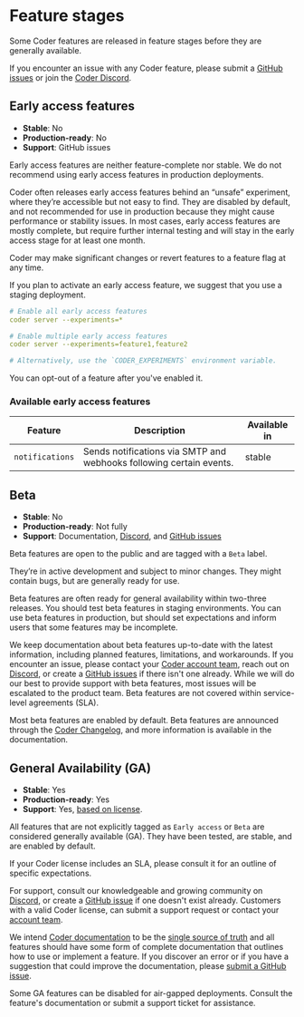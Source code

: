 # Feature stages

Some Coder features are released in feature stages before they are generally
available.

If you encounter an issue with any Coder feature, please submit a
[GitHub issues](https://github.com/coder/coder/issues) or join the
[Coder Discord](https://discord.gg/coder).

## Early access features

- **Stable**: No
- **Production-ready**: No
- **Support**: GitHub issues

Early access features are neither feature-complete nor stable. We do not
recommend using early access features in production deployments.

Coder often releases early access features behind an “unsafe” experiment, where
they’re accessible but not easy to find.
They are disabled by default, and not recommended for use in
production because they might cause performance or stability issues. In most cases,
early access features are mostly complete, but require further internal testing and
will stay in the early access stage for at least one month.

Coder may make significant changes or revert features to a feature flag at any time.

If you plan to activate an early access feature, we suggest that you use a
staging deployment.

```yaml
# Enable all early access features
coder server --experiments=*

# Enable multiple early access features
coder server --experiments=feature1,feature2

# Alternatively, use the `CODER_EXPERIMENTS` environment variable.
```

You can opt-out of a feature after you've enabled it.

### Available early access features

<!-- Code generated by scripts/release/docs_update_experiments.sh. DO NOT EDIT. -->
<!-- BEGIN: available-experimental-features -->

| Feature         | Description                                                         | Available in |
|-----------------|---------------------------------------------------------------------|--------------|
| `notifications` | Sends notifications via SMTP and webhooks following certain events. | stable       |

<!-- END: available-experimental-features -->

## Beta

- **Stable**: No
- **Production-ready**: Not fully
- **Support**: Documentation, [Discord](https://discord.gg/coder), and [GitHub issues](https://github.com/coder/coder/issues)

Beta features are open to the public and are tagged with a `Beta` label.

They’re in active development and subject to minor changes.
They might contain bugs, but are generally ready for use.

Beta features are often ready for general availability within two-three releases.
You should test beta features in staging environments.
You can use beta features in production, but should set expectations and inform users that some features may be incomplete.

We keep documentation about beta features up-to-date with the latest information, including planned features, limitations, and workarounds.
If you encounter an issue, please contact your [Coder account team](https://coder.com/contact), reach out on [Discord](https://discord.gg/coder), or create a [GitHub issues](https://github.com/coder/coder/issues) if there isn't one already.
While we will do our best to provide support with beta features, most issues will be escalated to the product team.
Beta features are not covered within service-level agreements (SLA).

Most beta features are enabled by default.
Beta features are announced through the [Coder Changelog](https://coder.com/changelog), and more information is available in the documentation.

## General Availability (GA)

- **Stable**: Yes
- **Production-ready**: Yes
- **Support**: Yes, [based on license](https://coder.com/pricing).

All features that are not explicitly tagged as `Early access` or `Beta` are considered generally available (GA).
They have been tested, are stable, and are enabled by default.

If your Coder license includes an SLA, please consult it for an outline of specific expectations.

For support, consult our knowledgeable and growing community on [Discord](https://discord.gg/coder), or create a [GitHub issue](https://github.com/coder/coder/issues) if one doesn't exist already.
Customers with a valid Coder license, can submit a support request or contact your [account team](https://coder.com/contact).

We intend [Coder documentation](../README.md) to be the [single source of truth](https://en.wikipedia.org/wiki/Single_source_of_truth) and all features should have some form of complete documentation that outlines how to use or implement a feature.
If you discover an error or if you have a suggestion that could improve the documentation, please [submit a GitHub issue](https://github.com/coder/internal/issues/new?title=request%28docs%29%3A+request+title+here&labels=["customer-feedback","docs"]&body=please+enter+your+request+here).

Some GA features can be disabled for air-gapped deployments.
Consult the feature's documentation or submit a support ticket for assistance.
